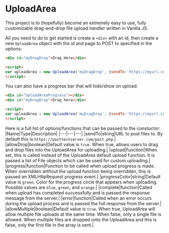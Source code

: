 # UploadArea

This project is to (hopefully) become an extremely easy to use, fully customizable drag-and-drop file upload handler written in Vanilla JS.

All you need to do to get started is create a ```<div>``` with an id, then create a new ```UploadArea``` object with the id and page to POST to specified in the options:

```html
<div id="myDragDrop">Drag Here</div>

<script>
var uploadArea = new UploadArea('myDragDrop', {sendTo:'https://myurl.com'});
</script>
```
You can also have a progress bar that will hide/show on upload:
```html
<div id="UploadAreaProgress"></div>
<div id="myDragDrop">Drag here</div>

<script>
var uploadArea = new UploadArea('myDragDrop', {sendTo:'https://myurl.com'});
</script>
```

Here is a full list of options/functions that can be passed to the constuctor:
|Name|Type|Description|
|---|---|---|
|sendTo|string|URL to post files to. By default this is ```https://posttestserver.com/post.php```.|
|allowDrop|boolean|Default value is ```true```. When true, allows users to drag and drop files into the UploadArea for uploading.|
|upload|function|When set, this is called instead of the UploadArea default upload function. It is passed a list of File objects which can be used for custom uploading.|
|progress|function|Function to be called when upload progress is made. When overridden without the upload function being overridden, this is passed an XMLHttpRequest progress event.|
|progressColor|string|Default value is ```green```. Color for the progress circle that appears when uploading. Possible values are ```blue```, ```green```, and ```orange```.|
|complete|function|Called when upload has completed successfully and is passed the response message from the server.|
|error|function|Called when an error occurs during the upload process and is passed the full response from the server.|
|allowMultiple|boolean|Default value is ```true```. When true, UploadArea will allow multiple file uploads at the same time. When false, only a single file is allowed. When multiple files are dropped onto the UploadArea and this is false, only the first file in the array is sent.|